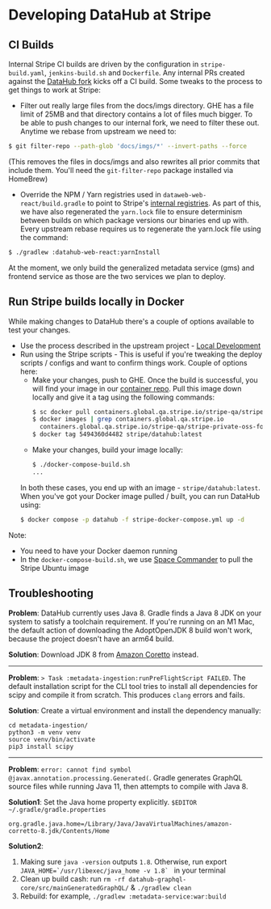 # Developing DataHub at Stripe

## CI Builds
Internal Stripe CI builds are driven by the configuration in ``stripe-build.yaml``, ``jenkins-build.sh`` and ``Dockerfile``.
Any internal PRs created against the [DataHub fork](http://go/forks/datahub) kicks off a CI build.
Some tweaks to the process to get things to work at Stripe:
* Filter out really large files from the docs/imgs directory. GHE has a file limit of 25MB and that directory contains a lot 
  of files much bigger. To be able to push changes to our internal fork, we need to filter these out. Anytime we rebase from upstream we need to:
```bash
$ git filter-repo --path-glob 'docs/imgs/*' --invert-paths --force
```
(This removes the files in docs/imgs and also rewrites all prior commits that include them. You'll need the `git-filter-repo` package installed via HomeBrew)
* Override the NPM / Yarn registries used in ``dataweb-web-react/build.gradle`` to point to Stripe's 
  [internal registries](https://confluence.corp.stripe.com/display/PRODINFRA/Artifactory%3A+User+Guide#Artifactory:UserGuide-NPM). 
  As part of this, we have also regenerated the ``yarn.lock`` file to ensure determinism between builds on which package versions our binaries end up with. 
  Every upstream rebase requires us to regenerate the yarn.lock file using the command:
```bash
$ ./gradlew :datahub-web-react:yarnInstall
```

At the moment, we only build the generalized metadata service (gms) and frontend service as those are the two services we plan
to deploy. 

## Run Stripe builds locally in Docker
While making changes to DataHub there's a couple of options available to test your changes.
* Use the process described in the upstream project - [Local Development](https://datahubproject.io/docs/developers)
* Run using the Stripe scripts - This is useful if you're tweaking the deploy scripts / configs and want to confirm things work. Couple of options here: 
  * Make your changes, push to GHE. Once the build is successful, you will find your image in our [container repo](https://amp.qa.corp.stripe.com/containers/northwest/stripe-qa/stripe-private-oss-forks/datahub).
    Pull this image down locally and give it a tag using the following commands:
    ```bash
    $ sc docker pull containers.global.qa.stripe.io/stripe-qa/stripe-private-oss-forks/datahub@sha256:3b5b50dbae40e04cc4c74deff5ed9cff7f0775e58fb389fa93332d2368e9d2cc
    $ docker images | grep containers.global.qa.stripe.io
      containers.global.qa.stripe.io/stripe-qa/stripe-private-oss-forks/datahub   sc-docker-pull   5494360d4482   35 minutes ago   1.39GB
    $ docker tag 5494360d4482 stripe/datahub:latest
    ```
  * Make your changes, build your image locally:
    ```bash
    $ ./docker-compose-build.sh
    ...
    ```
  In both these cases, you end up with an image - `stripe/datahub:latest`. When you've got your Docker image pulled / built, you can run DataHub using:
  ```bash
  $ docker compose -p datahub -f stripe-docker-compose.yml up -d
  ```
Note:
* You need to have your Docker daemon running
* In the `docker-compose-build.sh`, we use [Space Commander](https://confluence.corp.stripe.com/display/CLOUDMGMT/Space+Commander) to pull the Stripe Ubuntu image

## Troubleshooting

**Problem**: DataHub currently uses Java 8. Gradle finds a Java 8 JDK on your system to satisfy a toolchain requirement.
If you're running on an M1 Mac, the default action of downloading the AdoptOpenJDK 8 build won't work, because the project doesn't have an arm64 build.

**Solution**: Download JDK 8 from [Amazon Coretto](https://docs.aws.amazon.com/corretto/latest/corretto-8-ug/downloads-list.html) instead.

---

**Problem**: `> Task :metadata-ingestion:runPreFlightScript FAILED`. The default installation script for the CLI tool tries to install all dependencies for scipy and compile it from scratch. This produces `clang` errors and fails.

**Solution**: Create a virtual environment and install the dependency manually:
```
cd metadata-ingestion/
python3 -m venv venv
source venv/bin/activate
pip3 install scipy
```
---

**Problem**: `error: cannot find symbol @javax.annotation.processing.Generated(`. Gradle generates GraphQL source files while running Java 11, then attempts to compile with Java 8.

**Solution1**: Set the Java home property explicitly. `$EDITOR ~/.gradle/gradle.properties`
```
org.gradle.java.home=/Library/Java/JavaVirtualMachines/amazon-corretto-8.jdk/Contents/Home
```
**Solution2**: 
1. Making sure ```java -version``` outputs ```1.8```. Otherwise, run export ```JAVA_HOME=`/usr/libexec/java_home -v 1.8` ``` in your terminal
2. Clean up build cash: run ```rm -rf datahub-graphql-core/src/mainGeneratedGraphQL/``` & ```./gradlew clean```
3. Rebuild: for example, ```./gradlew :metadata-service:war:build```